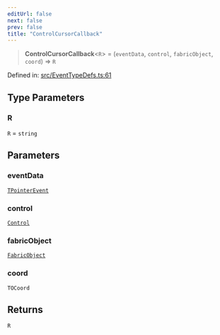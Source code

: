 ```yaml
---
editUrl: false
next: false
prev: false
title: "ControlCursorCallback"
---
```


> **ControlCursorCallback**\<`R`\> = (`eventData`, `control`, `fabricObject`, `coord`) => `R`

Defined in: [src/EventTypeDefs.ts:61](https://github.com/fabricjs/fabric.js/blob/fea1b29b7495d9634e300bd4bfa43de097745805/src/EventTypeDefs.ts#L61)

## Type Parameters

### R

`R` = `string`

## Parameters

### eventData

[`TPointerEvent`](/api/type-aliases/tpointerevent/)

### control

[`Control`](/api/classes/control/)

### fabricObject

[`FabricObject`](/api/classes/fabricobject/)

### coord

`TOCoord`

## Returns

`R`
